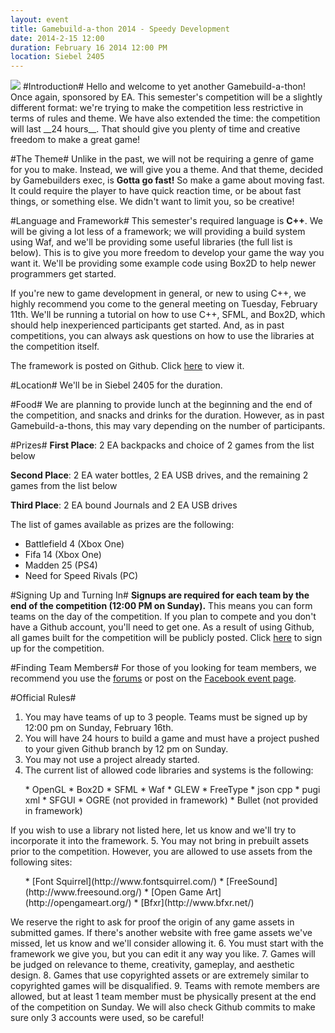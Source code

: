 ```yaml
---
layout: event
title: Gamebuild-a-thon 2014 - Speedy Development
date: 2014-2-15 12:00
duration: February 16 2014 12:00 PM
location: Siebel 2405
---
```


<img src="{{ site.url }}/img/events/gb_2014_thumbnail.png" class="small" />
#Introduction#
Hello and welcome to yet another Gamebuild-a-thon! Once again, sponsored by EA. This semester's competition will be a slightly different format: we're trying to make the competition less restrictive in terms of rules and theme. We have also extended the time: the competition will last __24 hours__. That should give you plenty of time and creative freedom to make a great game!

#The Theme#
Unlike in the past, we will not be requiring a genre of game for you to make. Instead, we will give you a theme. And that theme, decided by Gamebuilders exec, is __Gotta go fast!__ So make a game about moving fast. It could require the player to have quick reaction time, or be about fast things, or something else. We didn't want to limit you, so be creative!

#Language and Framework#
This semester's required language is __C++__. We will be giving a lot less of a framework; we will providing a build system using Waf, and we'll be providing some useful libraries (the full list is below). This is to give you more freedom to develop your game the way you want it. We'll be providing some example code using Box2D to help newer programmers get started.

If you're new to game development in general, or new to using C++, we highly recommend you come to the general meeting on Tuesday, February 11th. We'll be running a tutorial on how to use C++, SFML, and Box2D, which should help inexperienced participants get started. And, as in past competitions, you can always ask questions on how to use the libraries at the competition itself.

The framework is posted on Github. Click [here](https://github.com/GameBuilders/gamebase) to view it.

#Location#
We'll be in Siebel 2405 for the duration. 

#Food#
We are planning to provide lunch at the beginning and the end of the competition, and snacks and drinks for the duration. However, as in past Gamebuild-a-thons, this may vary depending on the number of participants.

#Prizes#
__First Place__: 2 EA backpacks and choice of 2 games from the list below

__Second Place__: 2 EA water bottles, 2 EA USB drives, and the remaining 2 games from the list below

__Third Place__: 2 EA bound Journals and 2 EA USB drives

The list of games available as prizes are the following:

* Battlefield 4 (Xbox One)
* Fifa 14 (Xbox One)
* Madden 25 (PS4)
* Need for Speed Rivals (PC)

#Signing Up and Turning In#
__Signups are required for each team by the end of the competition (12:00 PM on Sunday).__ This means you can form teams on the day of the competition. If you plan to compete and you don't have a Github account, you'll need to get one. As a result of using Github, all games built for the competition will be publicly posted. Click [here](https://docs.google.com/forms/d/1tEuqBpx3vwq1oqXYlS6rAsWeKLsIsrlbuffXXm5zFKI/viewform) to sign up for the competition.

#Finding Team Members#
For those of you looking for team members, we recommend you use the [forums](http://www.acm.uiuc.edu/gamebuilders-forum/forumdisplay.php?fid=26) or post on the [Facebook event page](https://www.facebook.com/events/355140677961420/357238577751630/?notif_t=plan_mall_activity).

#Official Rules#
1. You may have teams of up to 3 people. Teams must be signed up by 12:00 pm on Sunday, February 16th. 
2. You will have 24 hours to build a game and must have a project pushed to your given Github branch by 12 pm on Sunday.
3. You may not use a project already started.
4. The current list of allowed code libraries and systems is the following:
<ul>
* OpenGL
* Box2D
* SFML
* Waf
* GLEW
* FreeType
* json cpp
* pugi xml
* SFGUI
* OGRE (not provided in framework)
* Bullet (not provided in framework)
</ul>
If you wish to use a library not listed here, let us know and we'll try to incorporate it into the framework. 
5. You may not bring in prebuilt assets prior to the competition. However, you are allowed to use assets from the following sites:
<ul>
* [Font Squirrel](http://www.fontsquirrel.com/)
* [FreeSound](http://www.freesound.org/)
* [Open Game Art](http://opengameart.org/)
* [Bfxr](http://www.bfxr.net/)
</ul>
We reserve the right to ask for proof the origin of any game assets in submitted games. If there's another website with free game assets we've missed, let us know and we'll consider allowing it.
6. You must start with the framework we give you, but you can edit it any way you like.
7. Games will be judged on relevance to theme, creativity, gameplay, and aesthetic design.
8. Games that use copyrighted assets or are extremely similar to copyrighted games will be disqualified.
9. Teams with remote members are allowed, but at least 1 team member must be physically present at the end of the competition on Sunday. We will also check Github commits to make sure only 3 accounts were used, so be careful!


